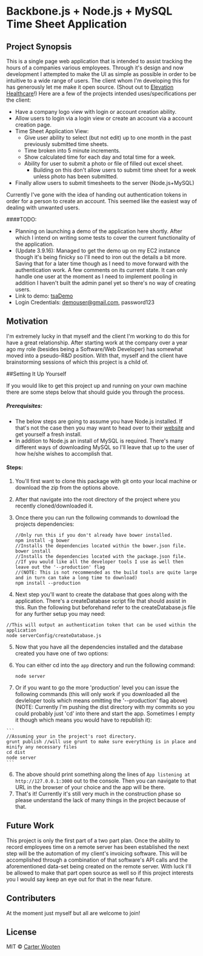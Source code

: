 # Backbone.js + Node.js + MySQL Time Sheet Application

## Project Synopsis

This is a single page web application that is intended to assist tracking the hours of a companies various employees. Through it's design and now development I attempted to make the UI as simple as possible in order to be intuitive to a wide range of users. The client whom I'm developing this for has generously let me make it open source. (Shout out to [Elevation Healthcare](http://www.elevationhealthcare.com/)!) Here are a few of the projects intended uses/specifications per the client:
+ Have a company logo view with login or account creation ability. 
+ Allow users to login via a login view or create an account via a account creation page.
+ Time Sheet Application View:
  + Give user ability to select (but not edit) up to one month in the past previously submitted time sheets.
  + Time broken into 5 minute increments.
  + Show calculated time for each day and total time for a week.
  + Ability for user to submit a photo or file of filled out excel sheet. 
    + Building on this don't allow users to submit time sheet for a week unless photo has been submitted. 
+ Finally allow users to submit timesheets to the server (Node.js+MySQL)

Currently I've gone with the idea of handing out authentication tokens in order for a person to create an account. This seemed like the easiest way of dealing with unwanted users. 

####TODO:
+ Planning on launching a demo of the application here shortly. After which I intend on writing some tests to cover the current functionality of the application. 
+ (Update 3.9.16): Managed to get the demo up on my EC2 instance though it's being finicky so I'll need to iron out the details a bit more. Saving that for a later time though as I need to move forward with the authentication work. A few comments on its current state. It can only handle one user at the moment as I need to implement pooling in addition I haven't built the admin panel yet so there's no way of creating users.
+ Link to demo: [tsaDemo](http://tsaDemo.clwproductions.com)
+ Login Credentials: demouser@gmail.com, password123

## Motivation

I'm extremely lucky in that myself and the client I'm working to do this for have a great relationship. After starting work at the company over a year ago my role (besides being a Software/Web Developer) has somewhat moved into a pseudo-R&D position. With that, myself and the client have brainstorming sessions of which this project is a child of. 

##Setting It Up Yourself

If you would like to get this project up and running on your own machine there are some steps below that should guide you through the process.
##### Prerequisites: 

* The below steps are going to assume you have Node.js installed. If that's not the case then you may want to head over to their [website](https://nodejs.org/en/) and get yourself a fresh install. 
* In addition to Node.js an install of MySQL is required. There's many different ways of downloading MySQL so I'll leave that up to the user of how he/she wishes to accomplish that.

#### Steps: 
1. You'll first want to clone this package with git onto your local machine or download the zip from the options above. 

2. After that navigate into the root directory of the project where you recently cloned/downloaded it. 

3. Once there you can run the following commands to download the projects dependencies:

    ```
    //Only run this if you don't already have bower installed.
    npm install -g bower
    //Installs the dependencies located within the bower.json file.
    bower install
    //Installs the dependencies located with the package.json file.
    //If you would like all the developer tools I use as well then leave out the '--production' flag
    //(NOTE: This is not recommended as the build tools are quite large and in turn can take a long time to download)
    npm install --production
    ```
4. Next step you'll want to create the database that goes along with the application. There's a createDatabase script file that should assist in this. Run the following but beforehand refer to the createDatabase.js file for any further setup you may need:

  ```
  //This will output an authentication token that can be used within the application
  node serverConfig/createDatabase.js
  ```

5. Now that you have all the dependencies installed and the database created you have one of two options:
  1. You can either cd into the ```app``` directory and run the following command:

      ```node server```
      
  2. Or if you want to go the more 'production' level you can issue the following commands (this will only work if you downloaded all the devleloper tools which means omitting the '--production' flag above)(NOTE: Currently I'm pushing the dist directory with my commits so you could probably just 'cd' into there and start the app. Sometimes I empty it though which means you would have to republish it):
  
    ```
    //Assuming your in the project's root directory. 
    grunt publish //will use grunt to make sure everything is in place and minify any necessary files
    cd dist
    node server
    ```

6. The above should print something along the lines of ```App listening at http://127.0.0.1:3000``` out to the console. Then you can navigate to that URL in the browser of your choice and the app will be there.
7. That's it! Currently it's still very much in the construction phase so please understand the lack of many things in the project because of that. 

## Future Work

This project is only the first part of a two part plan. Once the ability to record employees time on a remote server has been established the next step will be the automation of my client's invoicing software. This will be accomplished through a combination of that software's API calls and the aforementioned data-set being created on the remote server. With luck I'll be allowed to make that part open source as well so if this project interests you I would say keep an eye out for that in the near future. 

## Contributers

At the moment just myself but all are welcome to join!

## License

MIT © [Carter Wooten](http://clwproductions.com)
